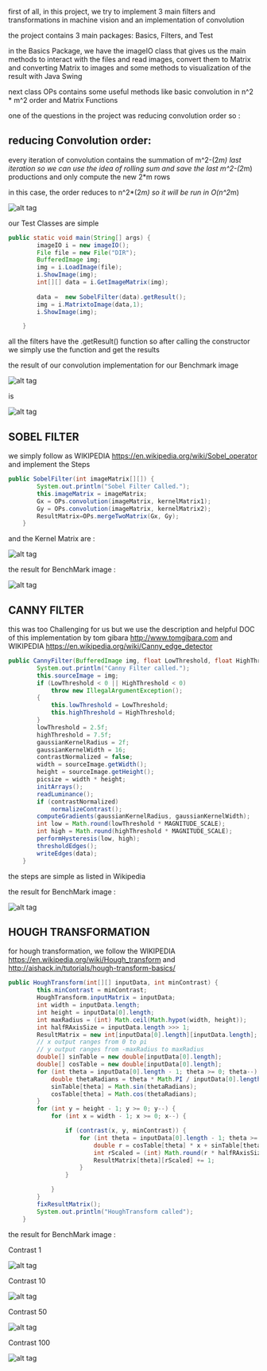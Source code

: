 first of all, in this project, we try to implement 3 main filters and transformations in machine vision 
and an implementation of convolution  

the project contains 3 main packages: Basics, Filters, and Test

in the Basics Package, we have the imageIO class that gives us the main methods to interact with the files and read images,
convert them to Matrix and converting Matrix to images and some methods to visualization of the result with Java Swing 

next class OPs contains some useful methods like basic convolution in n^2 * m^2 order and Matrix Functions

one of the questions in the project was reducing convolution order so :

## reducing Convolution order:

every iteration of convolution contains the summation of m^2-(2*m) last iteration so we can use the idea of rolling sum and save the last m^2-(2*m) productions and only compute the new 2*m rows 

in this case, the order reduces to n^2*(2*m) so it will be run in O(n^2*m)

![alt tag](https://github.com/AlirezaAzadbakht/Machine-Vision/blob/master/Filters/images/ConvolutionExpl.jpg
)

our Test Classes are simple

```Java
public static void main(String[] args) {
		imageIO i = new imageIO();		
		File file = new File("DIR");
		BufferedImage img;
		img = i.LoadImage(file);
		i.ShowImage(img);
		int[][] data = i.GetImageMatrix(img);
		
		data =  new SobelFilter(data).getResult();
		img = i.MatrixtoImage(data,1);
		i.ShowImage(img);

	}
```
all the filters have the .getResult() function so after calling the constructor we simply use the function and get the results

the result of our convolution implementation for our Benchmark image 

![alt tag](https://github.com/AlirezaAzadbakht/Machine-Vision/blob/master/Filters/images/BenchMark.jpg)

is 

![alt tag](https://github.com/AlirezaAzadbakht/Machine-Vision/blob/master/Filters/images/ConvolutionResult.jpg)

## SOBEL FILTER

we simply follow as WIKIPEDIA https://en.wikipedia.org/wiki/Sobel_operator and implement the Steps

```Java
public SobelFilter(int imageMatrix[][]) {
		System.out.println("Sobel Filter Called.");
		this.imageMatrix = imageMatrix;
		Gx = OPs.convolution(imageMatrix, kernelMatrix1);
		Gy = OPs.convolution(imageMatrix, kernelMatrix2);
		ResultMatrix=OPs.mergeTwoMatrix(Gx, Gy);
	}
```
and the Kernel Matrix are :

![alt tag](https://github.com/AlirezaAzadbakht/Machine-Vision/blob/master/Filters/images/SobelKernel.png)

the result for BenchMark image :

![alt tag](https://github.com/AlirezaAzadbakht/Machine-Vision/blob/master/Filters/images/SobelResult.jpg)

## CANNY FILTER

this was too Challenging for us but we use the description and helpful DOC of this implementation by tom gibara http://www.tomgibara.com and WIKIPEDIA https://en.wikipedia.org/wiki/Canny_edge_detector

```Java
public CannyFilter(BufferedImage img, float LowThreshold, float HighThreshold) {
		System.out.println("Canny Filter called.");
		this.sourceImage = img;
		if (LowThreshold < 0 || HighThreshold < 0)
			throw new IllegalArgumentException();
		{
			this.lowThreshold = LowThreshold;
			this.highThreshold = HighThreshold;
		}
		lowThreshold = 2.5f;
		highThreshold = 7.5f;
		gaussianKernelRadius = 2f;
		gaussianKernelWidth = 16;
		contrastNormalized = false;
		width = sourceImage.getWidth();
		height = sourceImage.getHeight();
		picsize = width * height;
		initArrays();
		readLuminance();
		if (contrastNormalized)
			normalizeContrast();
		computeGradients(gaussianKernelRadius, gaussianKernelWidth);
		int low = Math.round(lowThreshold * MAGNITUDE_SCALE);
		int high = Math.round(highThreshold * MAGNITUDE_SCALE);
		performHysteresis(low, high);
		thresholdEdges();
		writeEdges(data);
	}

```

the steps are simple as listed in Wikipedia

the result for BenchMark image :

![alt tag](https://github.com/AlirezaAzadbakht/Machine-Vision/blob/master/Filters/images/CannyResult.jpg)

## HOUGH TRANSFORMATION

for hough transformation, we follow the WIKIPEDIA https://en.wikipedia.org/wiki/Hough_transform and http://aishack.in/tutorials/hough-transform-basics/

```Java
public HoughTransform(int[][] inputData, int minContrast) {
		this.minContrast = minContrast;
		HoughTransform.inputMatrix = inputData;
		int width = inputData.length;
		int height = inputData[0].length;
		int maxRadius = (int) Math.ceil(Math.hypot(width, height));
		int halfRAxisSize = inputData.length >>> 1;
		ResultMatrix = new int[inputData[0].length][inputData.length];
		// x output ranges from 0 to pi
		// y output ranges from -maxRadius to maxRadius
		double[] sinTable = new double[inputData[0].length];
		double[] cosTable = new double[inputData[0].length];
		for (int theta = inputData[0].length - 1; theta >= 0; theta--) {
			double thetaRadians = theta * Math.PI / inputData[0].length;
			sinTable[theta] = Math.sin(thetaRadians);
			cosTable[theta] = Math.cos(thetaRadians);
		}
		for (int y = height - 1; y >= 0; y--) {
			for (int x = width - 1; x >= 0; x--) {

				if (contrast(x, y, minContrast)) {
					for (int theta = inputData[0].length - 1; theta >= 0; theta--) {
						double r = cosTable[theta] * x + sinTable[theta] * y;
						int rScaled = (int) Math.round(r * halfRAxisSize / maxRadius) + halfRAxisSize;
						ResultMatrix[theta][rScaled] += 1;
					}
				}

			}
		}
		fixResultMatrix();
		System.out.println("HoughTransform called");
	}

```

the result for BenchMark image :

Contrast 1

![alt tag](https://github.com/AlirezaAzadbakht/Machine-Vision/blob/master/Filters/images/HoughResultC1.jpg)

Contrast 10

![alt tag](https://github.com/AlirezaAzadbakht/Machine-Vision/blob/master/Filters/images/HoughResultC10.jpg)

Contrast 50

![alt tag](https://github.com/AlirezaAzadbakht/Machine-Vision/blob/master/Filters/images/HoughResultC50.jpg)

Contrast 100

![alt tag](https://github.com/AlirezaAzadbakht/Machine-Vision/blob/master/Filters/images/HoughResultC100.jpg)





